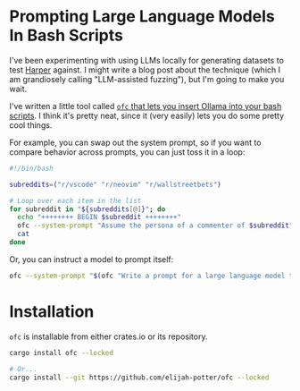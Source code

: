 # Prompting Large Language Models In Bash Scripts 

I've been experimenting with using LLMs locally for generating datasets to test [Harper](https://writewithharper.com) against.
I might write a blog post about the technique (which I am grandiosely calling "LLM-assisted fuzzing"), but I'm going to make you wait.

I've written a little tool called [`ofc` that lets you insert Ollama into your bash scripts](https://github.com/elijah-potter/ofc).
I think it's pretty neat, since it (very easily) lets you do some pretty cool things.

For example, you can swap out the system prompt, so if you want to compare behavior across prompts, you can just toss it in a loop:

```bash
#!/bin/bash

subreddits=("r/vscode" "r/neovim" "r/wallstreetbets")

# Loop over each item in the list
for subreddit in "${subreddits[@]}"; do
  echo "++++++++ BEGIN $subreddit ++++++++"
  ofc --system-prompt "Assume the persona of a commenter of $subreddit" "What is your opinion on pepperjack cheese."
  cat
done
```

Or, you can instruct a model to prompt itself:

```bash
ofc --system-prompt "$(ofc "Write a prompt for a large language model that makes it think harder. ")" "What is a while loop?"
```

# Installation

`ofc` is installable from either crates.io or its repository.

```bash
cargo install ofc --locked

# Or...
cargo install --git https://github.com/elijah-potter/ofc --locked
```
